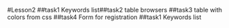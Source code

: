 #Lesson2 
##task1 
Keywords list##task2 
table browsers
##task3
table with colors from css
##task4
Form for registration
##task1 
Keywords list